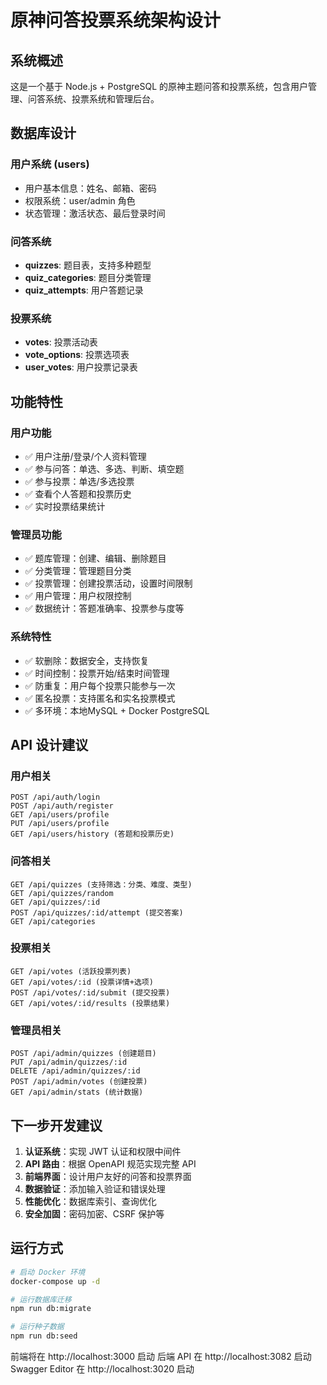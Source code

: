 # 原神问答投票系统架构设计

## 系统概述
这是一个基于 Node.js + PostgreSQL 的原神主题问答和投票系统，包含用户管理、问答系统、投票系统和管理后台。

## 数据库设计

### 用户系统 (users)
- 用户基本信息：姓名、邮箱、密码
- 权限系统：user/admin 角色
- 状态管理：激活状态、最后登录时间

### 问答系统
- **quizzes**: 题目表，支持多种题型
- **quiz_categories**: 题目分类管理
- **quiz_attempts**: 用户答题记录

### 投票系统
- **votes**: 投票活动表
- **vote_options**: 投票选项表
- **user_votes**: 用户投票记录表

## 功能特性

### 用户功能
- ✅ 用户注册/登录/个人资料管理
- ✅ 参与问答：单选、多选、判断、填空题
- ✅ 参与投票：单选/多选投票
- ✅ 查看个人答题和投票历史
- ✅ 实时投票结果统计

### 管理员功能
- ✅ 题库管理：创建、编辑、删除题目
- ✅ 分类管理：管理题目分类
- ✅ 投票管理：创建投票活动，设置时间限制
- ✅ 用户管理：用户权限控制
- ✅ 数据统计：答题准确率、投票参与度等

### 系统特性
- ✅ 软删除：数据安全，支持恢复
- ✅ 时间控制：投票开始/结束时间管理
- ✅ 防重复：用户每个投票只能参与一次
- ✅ 匿名投票：支持匿名和实名投票模式
- ✅ 多环境：本地MySQL + Docker PostgreSQL

## API 设计建议

### 用户相关
```
POST /api/auth/login
POST /api/auth/register
GET /api/users/profile
PUT /api/users/profile
GET /api/users/history (答题和投票历史)
```

### 问答相关
```
GET /api/quizzes (支持筛选：分类、难度、类型)
GET /api/quizzes/random
GET /api/quizzes/:id
POST /api/quizzes/:id/attempt (提交答案)
GET /api/categories
```

### 投票相关
```
GET /api/votes (活跃投票列表)
GET /api/votes/:id (投票详情+选项)
POST /api/votes/:id/submit (提交投票)
GET /api/votes/:id/results (投票结果)
```

### 管理员相关
```
POST /api/admin/quizzes (创建题目)
PUT /api/admin/quizzes/:id
DELETE /api/admin/quizzes/:id
POST /api/admin/votes (创建投票)
GET /api/admin/stats (统计数据)
```

## 下一步开发建议

1. **认证系统**：实现 JWT 认证和权限中间件
2. **API 路由**：根据 OpenAPI 规范实现完整 API
3. **前端界面**：设计用户友好的问答和投票界面
4. **数据验证**：添加输入验证和错误处理
5. **性能优化**：数据库索引、查询优化
6. **安全加固**：密码加密、CSRF 保护等

## 运行方式
```bash
# 启动 Docker 环境
docker-compose up -d

# 运行数据库迁移
npm run db:migrate

# 运行种子数据
npm run db:seed
```

前端将在 http://localhost:3000 启动
后端 API 在 http://localhost:3082 启动
Swagger Editor 在 http://localhost:3020 启动
